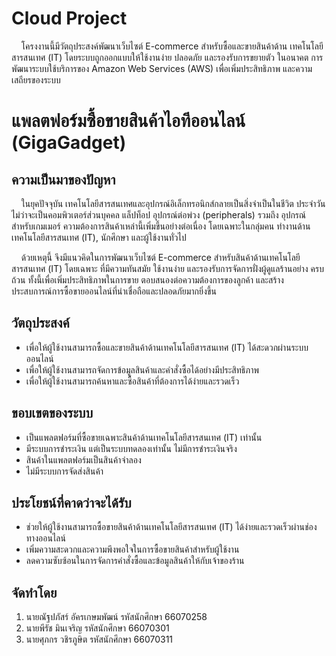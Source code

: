 <h1>Cloud Project</h1>
<p>
    &nbsp;&nbsp;&nbsp;&nbsp;โครงงานนี้มีวัตถุประสงค์พัฒนาเว็บไซต์ E-commerce สำหรับซื้อและขายสินค้าด้าน เทคโนโลยีสารสนเทศ (IT) โดยระบบถูกออกแบบให้ใช้งานง่าย ปลอดภัย และรองรับการขยายตัว ในอนาคต การพัฒนาระบบใช้บริการของ Amazon Web Services (AWS) เพื่อเพิ่มประสิทธิภาพ และความเสถียรของระบบ 
</p>
<h1>แพลตฟอร์มซื้อขายสินค้าไอทีออนไลน์ (GigaGadget)</h1>
<h2>ความเป็นมาของปัญหา</h2>
<p>
    &nbsp;&nbsp;&nbsp;&nbsp;ในยุคปัจจุบัน เทคโนโลยีสารสนเทศและอุปกรณ์อิเล็กทรอนิกส์กลายเป็นสิ่งจำเป็นในชีวิต ประจำวัน ไม่ว่าจะเป็นคอมพิวเตอร์ส่วนบุคคล แล็ปท็อป อุปกรณ์ต่อพ่วง (peripherals) รวมถึง อุปกรณ์สำหรับเกมเมอร์ ความต้องการสินค้าเหล่านี้เพิ่มขึ้นอย่างต่อเนื่อง โดยเฉพาะในกลุ่มคน ทำงานด้านเทคโนโลยีสารสนเทศ (IT), นักศึกษา และผู้ใช้งานทั่วไป
</p>
<p>
    &nbsp;&nbsp;&nbsp;&nbsp;ด้วยเหตุนี้ จึงมีแนวคิดในการพัฒนาเว็บไซต์ E-commerce สำหรับสินค้าด้านเทคโนโลยี สารสนเทศ (IT) โดยเฉพาะ ที่มีความทันสมัย ใช้งานง่าย และรองรับการจัดการฝั่งผู้ดูแลร้านอย่าง ครบถ้วน ทั้งนี้เพื่อเพิ่มประสิทธิภาพในการขาย ตอบสนองต่อความต้องการของลูกค้า และสร้าง ประสบการณ์การซื้อขายออนไลน์ที่น่าเชื่อถือและปลอดภัยมากยิ่งขึ้น
</p>
<h2>วัตถุประสงค์</h2>
<ul>
    <li>เพื่อให้ผู้ใช้งานสามารถซื้อและขายสินค้าด้านเทคโนโลยีสารสนเทศ (IT) ได้สะดวกผ่านระบบออนไลน์</li>
    <li>เพื่อให้ผู้ใช้งานสามารถจัดการข้อมูลสินค้าและคำสั่งซื้อได้อย่างมีประสิทธิภาพ</li>
    <li>เพื่อให้ผู้ใช้งานสามารถค้นหาและซื้อสินค้าที่ต้องการได้ง่ายและรวดเร็ว</li>
</ul>
<h2>ขอบเขตของระบบ</h2>
<ul>
    <li>เป็นแพลตฟอร์มที่ซื้อขายเฉพาะสินค้าด้านเทคโนโลยีสารสนเทศ (IT) เท่านั้น</li>
    <li>มีระบบการชำระเงิน แต่เป็นระบบทดลองเท่านั้น ไม่มีการชำระเงินจริง</li>
    <li>สินค้าในแพลตฟอร์มเป็นสินค้าจำลอง</li>
    <li>ไม่มีระบบการจัดส่งสินค้า</li>
</ul>
<h2>ประโยชน์ที่คาดว่าจะได้รับ</h2>
<ul>
    <li>ช่วยให้ผู้ใช้งานสามารถซื้อขายสินค้าด้านเทคโนโลยีสารสนเทศ (IT) ได้ง่ายและรวดเร็วผ่านช่องทางออนไลน์</li>
    <li>เพิ่มความสะดวกและความพึงพอใจในการซื้อขายสินค้าสำหรับผู้ใช้งาน</li>
    <li>ลดความซับซ้อนในการจัดการคำสั่งซื้อและข้อมูลสินค้าให้กับเจ้าของร้าน</li>
</ul>
<h2>จัดทำโดย</h2>
<ol>
    <li>นายณัฐปภัสร์ อัครเกษมพัฒน์ รหัสนักศึกษา 66070258</li>
    <li>นายพีรัช มินเจริญ รหัสนักศึกษา 66070301</li>
    <li>นายศุภกร วชิรภูษิต รหัสนักศึกษา 66070311</li>
</ol>
